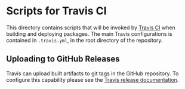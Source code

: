 # Scripts for Travis CI

This directory contains scripts that will be invoked by [Travis CI][travis-ci]
when building and deploying packages. The main Travis configurations is
contained in `.travis.yml`, in the root directory of the repository.

## Uploading to GitHub Releases

Travis can upload built artifacts to git tags in the GitHub repository. To
configure this capability please see
the [Travis release documentation][travis-release].

[travis-ci]: https://travis-ci.org
[travis-release]: https://docs.travis-ci.com/user/deployment/releases/
